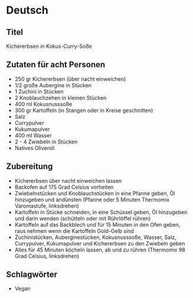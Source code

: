 # Deutsch

## Titel

Kichererbsen in Kokus-Curry-Soße

## Zutaten für acht Personen

* 250 gr Kichererbsen (über nacht einweichen)
* 1/2 große Aubergine in Stücken
* 1 Zuchini in Stücken
* 2 Knoblauchzehen in kleinen Stücken
* 400 ml Kokusnusssoße
* 300 gr Kartoffeln (in Stangen oder in Kreise geschnitten)
* Salz
* Currypulver
* Kukumapulver
* 400 ml Wasser
* 2 - 4 Zwiebeln in Stücken
* Natives Olivenöl

## Zubereitung

* Kichererbsen über nacht einweichen lassen
* Backofen auf 175 Grad Celsius vorheiten
* Zwiebelnstücken und Knoblauchstücken in eine Pfanne geben, Öl hinzugeben und andünsten (Pfanne oder 5 Minuten Thermomix Varomastufe, linksdrehen)
* Kartoffeln in Stücke schneiden, in eine Schüssel geben, Öl hinzugeben und darin wenden (schütteln oder mit Rührlöffel rühren)
* Kartoffeln auf das Backblech und für 15 Minuten in den Ofen geben, raus nehmen wenn die Kartoffeln Gold-Gelb sind
* Zuchinistücken, Auberginestücken, Kokusnusssoße, Wasser, Salz, Currypulver, Kukumapulver und Kichererbsen zu den Zwiebeln geben
* Alles für 45 Minuten köcheln lassen, ab und zu rühren (Thermomix 98 Grad Celsius, linksdrehen)

## Schlagwörter

* Vegan
